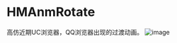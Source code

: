 # HMAnmRotate
高仿近期UC浏览器，QQ浏览器出现的过渡动画。
 ![image](http://pic32.photophoto.cn/20140712/0038038083203340_b.jpg)
